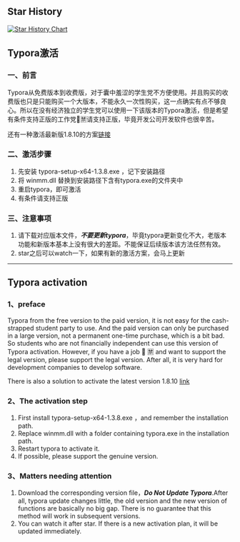 ## Star History

[![Star History Chart](https://api.star-history.com/svg?repos=markyin0707/typora-activation&type=Date)](https://star-history.com/#markyin0707/typora-activation&Date)

## Typora激活

### 一、前言

Typora从免费版本到收费版，对于囊中羞涩的学生党不方便使用。并且购买的收费版也只是只能购买一个大版本，不能永久一次性购买，这一点确实有点不够良心。所以在没有经济独立的学生党可以使用一下该版本的Typora激活，但是希望有条件支持正版的工作党🔞🈲️请支持正版，毕竟开发公司开发软件也很辛苦。

还有一种激活最新版1.8.10的方案[链接](https://blog.csdn.net/qq_37636739/article/details/136338284)

### 二、激活步骤

1. 先安装 typora-setup-x64-1.3.8.exe ，记下安装路径
2. 将 winmm.dll 替换到安装路径下含有typora.exe的文件夹中
3. 重启typora，即可激活
5. 有条件请支持正版

### 三、注意事项

1. 请下载对应版本文件，***不要更新typora***，毕竟typora更新变化不大，老版本功能和新版本基本上没有很大的差距。不能保证后续版本该方法任然有效。
2. star之后可以watch一下，如果有新的激活方案，会马上更新

---

## Typora activation

### 1、preface

Typora from the free version to the paid version, it is not easy for the cash-strapped student party to use. And the paid version can only be purchased in a large version, not a permanent one-time purchase, which is a bit bad. So students who are not financially independent can use this version of Typora activation. However, if you have a job  🔞 🈲️ and want to support the legal version, please support the legal version. After all, it is very hard for development companies to develop software.

There is also a solution to activate the latest version 1.8.10 [link](https://blog.csdn.net/qq_37636739/article/details/136338284)

### 2、The activation step

1. First install typora-setup-x64-1.3.8.exe ，and remember the installation path.
2. Replace winmm.dll with a folder containing typora.exe in the installation path.
3. Restart typora to activate it.
5. If possible, please support the genuine version.

### 3、Matters needing attention

1. Download the corresponding version file，***Do Not Update Typora***.After all, typora update changes little, the old version and the new version of functions are basically no big gap. There is no guarantee that this method will work in subsequent versions.
2. You can watch it after star. If there is a new activation plan, it will be updated immediately.
